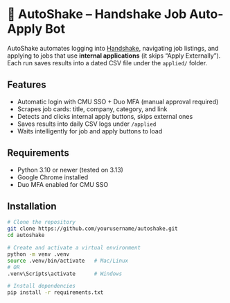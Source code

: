 # 🤖 AutoShake – Handshake Job Auto-Apply Bot

AutoShake automates logging into [Handshake](https://cmu.joinhandshake.com), navigating job listings, and applying to jobs that use **internal applications** (it skips “Apply Externally”). Each run saves results into a dated CSV file under the `applied/` folder.

## Features
- Automatic login with CMU SSO + Duo MFA (manual approval required)
- Scrapes job cards: title, company, category, and link
- Detects and clicks internal apply buttons, skips external ones
- Saves results into daily CSV logs under `/applied`
- Waits intelligently for job and apply buttons to load

## Requirements
- Python 3.10 or newer (tested on 3.13)
- Google Chrome installed
- Duo MFA enabled for CMU SSO

## Installation
```bash
# Clone the repository
git clone https://github.com/yourusername/autoshake.git
cd autoshake

# Create and activate a virtual environment
python -m venv .venv
source .venv/bin/activate   # Mac/Linux
# OR
.venv\Scripts\activate      # Windows

# Install dependencies
pip install -r requirements.txt
```
